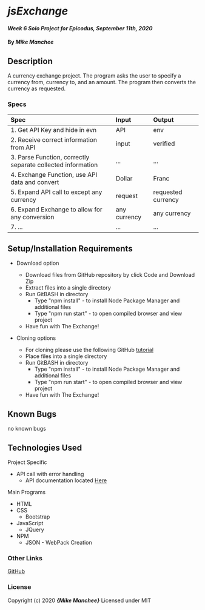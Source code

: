 # _jsExchange_

#### _Week 6 Solo Project for Epicodus, September 11th, 2020_

#### By _**Mike Manchee**_

## Description

A currency exchange project. The program asks the user to specify a currency from, currency to, and an amount. The program then converts the currency as requested. 

<!-- Brainstorming
API call to ExchangeRate-API
Build one exchange from US Dollars to SK Won
build in error handling
Build for there to other currencies, A to B (where A is the Dollar and B is all other currencies)
Then A (as any currency) to B (as any currency)
ideas:
exchange ticker (might take too many calls)
investigate function call delay
graphics changing one coin into another

 -->
### Specs
| Spec | Input | Output |
| :-------------     | :------------- | :------------- |
|  1. Get API Key and hide in evn | API | env |
|  2. Receive correct information from API | input | verified |
|  3. Parse Function, correctly separate collected information | ... | ... |
|  4. Exchange Function, use API data and convert | Dollar | Franc |
|  5. Expand API call to except any currency | request | requested currency |
|  6. Expand Exchange to allow for any conversion | any currency | any currency |
|  7. ... | ... | ... |

## Setup/Installation Requirements

* Download option
  * Download files from GitHub repository by click Code and Download Zip
  * Extract files into a single directory 
  * Run GitBASH in directory
    * Type "npm install" - to install Node Package Manager and additional files
    * Type "npm run start" - to open compiled browser and view project
  * Have fun with The Exchange!

* Cloning options
  * For cloning please use the following GitHub [tutorial](https://docs.github.com/en/enterprise/2.16/user/github/creating-cloning-and-archiving-repositories/cloning-a-repository)
  * Place files into a single directory 
  * Run GitBASH in directory
    * Type "npm install" - to install Node Package Manager and additional files
    * Type "npm run start" - to open compiled browser and view project
  * Have fun with The Exchange!

## Known Bugs

no known bugs

## Technologies Used

Project Specific
* API call with error handling
  * API documentation located [Here](https://www.exchangerate-api.com/docs/overview)

Main Programs
* HTML
* CSS
  * Bootstrap
* JavaScript
  * JQuery
* NPM 
  * JSON - WebPack Creation


### Other Links
[GitHub](https://github.com/mmanchee)

### License

Copyright (c) 2020 **_{Mike Manchee}_**
Licensed under MIT